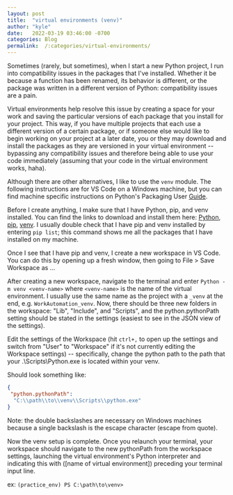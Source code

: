 ```yaml
---
layout:	post
title:	"virtual environments (venv)"
author: "kyle"
date:	2022-03-19 03:46:00 -0700
categories:	Blog
permalink:	/:categories/virtual-environments/
---
```

Sometimes (rarely, but sometimes), when I start a new Python project, I run into compatibility issues in the packages that I've installed. Whether it be because a function has been renamed, its behavior is different, or the package was written in a different version of Python: compatibility issues are a pain.

Virtual environments help resolve this issue by creating a space for your work and saving the particular versions of each package that you install for your project. This way, if you have multiple projects that each use a different version of a certain package, or if someone else would like to begin working on your project at a later date, you or they may download and install the packages as they are versioned in your virtual environment -- bypassing any compatibility issues and therefore being able to use your code immediately (assuming that your code in the virtual environment works, haha).

Although there are other alternatives, I like to use the `venv` module. The following instructions are for VS Code on a Windows machine, but you can find machine specific instructions on Python's Packaging User [Guide].

Before I create anything, I make sure that I have Python, pip, and venv installed. You can find the links to download and install them here: [Python], [pip], [venv]. I usually double check that I have pip and venv installed by entering `pip list`; this command shows me all the packages that I have installed on my machine.

Once I see that I have pip and venv, I create a new workspace in VS Code. You can do this by opening up a fresh window, then going to File > Save Workspace as ...

After creating a new workspace, navigate to the terminal and enter `Python -m venv <venv-name>` where `<venv-name>` is the name of the virtual environment. I usually use the same name as the project with a `_venv` at the end, e.g. `WorkAutomation_venv`. Now, there should be three new folders in the workspace: "Lib", "Include", and "Scripts", and the python.pythonPath setting should be stated in the settings (easiest to see in the JSON view of the settings).

Edit the settings of the Workspace (hit `ctrl+,` to open up the settings and switch from "User" to "Workspace" if it's not currently editing the Workspace settings) -- specifically, change the python path to the path that your .\Scripts\Python.exe is located within your venv.

Should look something like:

```json
{
 "python.pythonPath":
  "C:\\path\\to\\venv\\Scripts\\python.exe"
}
```

Note: the double backslashes are necessary on Windows machines because a single backslash is the escape character (escape from quote).

Now the venv setup is complete. Once you relaunch your terminal, your workspace should navigate to the new pythonPath from the workspace settings, launching the virtual environment's Python interpreter and indicating this with ([name of virtual environment]) preceding your terminal input line.

ex:
`(practice_env) PS C:\path\to\venv>`

[Guide]: https://packaging.python.org/en/latest/tutorials/installing-packages/#creating-virtual-environments
[Python]: https://www.python.org/downloads/
[Pip]: https://pip.pypa.io/en/stable/installation/
[venv]: https://docs.python.org/3/library/venv.html
